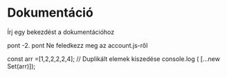 # Dokumentáció
Írj egy bekezdést a dokumentációhoz

pont
-2. pont
Ne feledkezz meg az account.js-ről

const arr =[1,2,2,2,2,4];
// Duplikált elemek kiszedése
console.log ( [...new Set(arr)]);
